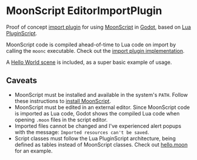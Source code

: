 # MoonScript EditorImportPlugin
Proof of concept [import plugin](https://docs.godotengine.org/en/stable/tutorials/plugins/editor/import_plugins.html)
for using [MoonScript](https://moonscript.org/) in [Godot](https://godotengine.org/),
based on [Lua PluginScript](https://github.com/gilzoide/godot-lua-pluginscript).

MoonScript code is compiled ahead-of-time to Lua code on import by calling the
`moonc` executable.
Check out the [import plugin implementation](addons/moonscript-import-plugin/moonscript_import_plugin.lua).

A [Hello World scene](HelloMoonScript.tscn) is included, as a super basic example of usage.


## Caveats
- MoonScript must be installed and available in the system's `PATH`.
  Follow these instructions to [install MoonScript](https://leafo.net/posts/getting_started_with_moonscript.html).
- MoonScript must be edited in an external editor. Since MoonScript code is
  imported as Lua code, Godot shows the compiled Lua code when opening `.moon`
  files in the script editor.
- Imported files cannot be changed and I've experienced alert popups with the
  message: `Imported resources can't be saved`.
- Script classes must follow the Lua PluginScript architecture, being defined
  as tables instead of MoonScript classes.
  Check out [hello.moon](hello.moon) for an example.
